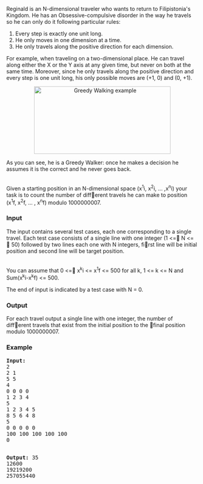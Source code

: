 <p>Reginald is an N-dimensional traveler who wants to return to Filipistonia's Kingdom. He has an Obsessive-compulsive disorder in the way he travels so he can only do it following particular rules:</p>
<ol>
<li>Every step is exactly one unit long.</li>
<li>He only moves in one dimension at a time.</li>
<li>He only travels along the positive direction for each dimension.</li>
</ol>
<p>For example, when traveling on a two-dimensional place. He can travel along either the X or the Y axis at any given time, but never on both at the same time. Moreover, since he only travels along the positive direction and every step is one unit long, his only possible moves are (+1, 0) and (0, +1).</p>
<p style="text-align: center;"><img src="../../../content/henu:ucv2013E" alt="Greedy Walking example" width="359" height="177"></p>
<p>As you can see, he is a Greedy Walker: once he makes a decision he assumes it is the correct and he never goes back.</p>
<p><br>Given a starting position in an N-dimensional space (x<sup>1</sup>i, x<sup>2</sup>i, ... ,x<sup>n</sup>i) your task is to count the number of different travels he can make to position (x<sup>1</sup>f, x<sup>2</sup>f, ... , x<sup>n</sup>f) modulo 1000000007.</p>
<h3>Input</h3>
<p>The input contains several test cases, each one corresponding to a single travel. Each test case consists of a single line with one integer (1 &lt;= N &lt;=  50) followed by two lines each one with N integers, first line will be initial position and second line will be target position.</p>
<p><br>You can assume that 0 &lt;= x<sup>k</sup>i &lt;= x<sup>1</sup>f &lt;= 500 for all k, 1 &lt;= k &lt;= N and Sum(x<sup>k</sup>i-x<sup>k</sup>f) &lt;= 500.</p>
<p>The end of input is indicated by a test case with N = 0.</p>
<h3>Output</h3>
<p>For each travel output a single line with one integer, the number of different travels that exist from the initial position to the final position modulo 1000000007.</p>
<h3>Example</h3>
<pre><strong>Input:</strong>
2<br>2 1<br>5 5<br>4<br>0 0 0 0<br>1 2 3 4<br>5<br>1 2 3 4 5<br>8 5 6 4 8<br>5<br>0 0 0 0 0<br>100 100 100 100 100<br>0

<strong>Output:</strong>
35<br>12600<br>19219200<br>257055440
</pre>